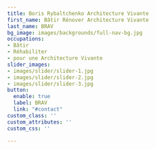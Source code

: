 ```yaml
---
title: Boris Rybaltchenko Architecture Vivante
first_name: Bâtir Rénover Architecture Vivante
last_name: BRAV
bg_image: images/backgrounds/full-nav-bg.jpg
occupations:
- Bâtir
- Réhabiliter
- pour une Architecture Vivante
slider_images:
- images/slider/slider-1.jpg
- images/slider/slider-2.jpg
- images/slider/slider-3.jpg
button:
  enable: true
  label: BRAV
  link: "#contact"
custom_class: ''
custom_attributes: ''
custom_css: ''

---
```

